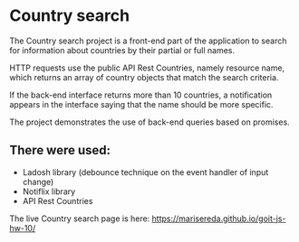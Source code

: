 # Country search

The Country search project is a front-end part of the application to search for
information about countries by their partial or full names.

HTTP requests use the public API Rest Countries, namely resource name, which
returns an array of country objects that match the search criteria.

If the back-end interface returns more than 10 countries, a notification appears
in the interface saying that the name should be more specific.

The project demonstrates the use of back-end queries based on promises.

## There were used:

- Ladosh library (debounce technique on the event handler of input change)
- Notiflix library
- API Rest Countries

The live Country search page is here:
https://marisereda.github.io/goit-js-hw-10/
